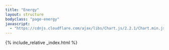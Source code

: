 ```yaml
---
title: "Energy"
layout: structure
bodyclass: "page-energy"
javascript:
  - "https://cdnjs.cloudflare.com/ajax/libs/Chart.js/2.2.1/Chart.min.js"
---
```


{% include_relative _index.html %}
